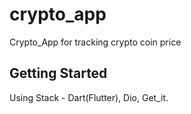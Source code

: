 # crypto_app

Crypto_App for tracking crypto coin price
## Getting Started

Using Stack - Dart(Flutter), Dio, Get_it.

